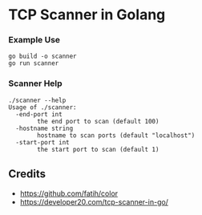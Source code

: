 # TCP Scanner in Golang

### Example Use

```
go build -o scanner
go run scanner
```

### Scanner Help

```
./scanner --help
Usage of ./scanner:
  -end-port int
    	the end port to scan (default 100)
  -hostname string
    	hostname to scan ports (default "localhost")
  -start-port int
    	the start port to scan (default 1)
```

## Credits

- https://github.com/fatih/color
- https://developer20.com/tcp-scanner-in-go/
